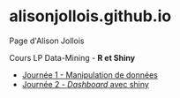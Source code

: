 # alisonjollois.github.io

Page d'Alison Jollois

Cours LP Data-Mining - **R et Shiny**

- [Journée 1 - Manipulation de données](r-shiny/jour1-manip.html)
- [Journée 2 - *Dashboard* avec shiny](r-shiny/jour2-shiny.html)
